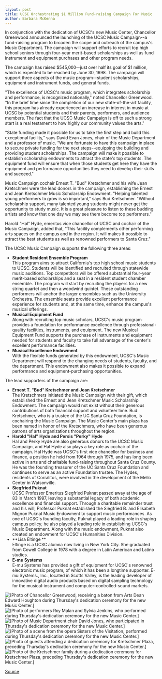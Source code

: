 ```yaml
---
layout: post
title: UCSC Orchestrating $1 Million Fund-raising Campaign For Music
author: Barbara McKenna
---
```


In conjunction with the dedication of UCSC's new Music Center, Chancellor Greenwood announced the launching of the UCSC Music Campaign--a fund-raising program to broaden the scope and outreach of the campus's Music Department. The campaign will support efforts to recruit top high school seniors through four-year merit-based scholarships as well as fund instrument and equipment purchases and other program needs.

The campaign has raised $545,000--just over half its goal of $1 million, which is expected to be reached by June 30, 1998. The campaign will support three aspects of the music program--student scholarships, equipment and instrument funds, and general funds.

"The excellence of UCSC's music program, which integrates scholarship and performance, is recognized nationally," noted Chancellor Greenwood. "In the brief time since the completion of our new state-of-the-art facility, this program has already experienced an increase in interest in music at UCSC by potential students and their parents, performers, and audience members. The fact that the UCSC Music Campaign is off to such a strong start is a real testament to how highly our community values the arts."

"State funding made it possible for us to take the first step and build this exceptional facility," says David Evan Jones, chair of the Music Department and a professor of music. "We are fortunate to have this campaign in place to secure private funding for the next steps--equipping the building and providing student scholarships. The campaign will make it possible to establish scholarship endowments to attract the state's top students. The equipment fund will ensure that when those students get here they have the equipment and performance opportunities they need to develop their skills and succeed."

Music Campaign cochair Ernest T. "Bud" Kretschmer and his wife Jean Kretschmer were the lead donors in the campaign, establishing the Ernest and Jean Kretschmer Music Scholarship Endowment. "Helping talented young performers to grow is so important," says Bud Kretschmer. "Without scholarship support, many talented young students might never get the opportunity to study music. It is a great pleasure to listen to these budding artists and know that one day we may see them become top performers."

Harold "Hal" Hyde, emeritus vice chancellor of UCSC and cochair of the Music Campaign, added that, "This facility complements other performing arts spaces on the campus and in the region. It will makes it possible to attract the best students as well as renowned performers to Santa Cruz."

The UCSC Music Campaign supports the following three areas:
* **Student Resident Ensemble Program**  
This program aims to attract California's top high school music students to UCSC. Students will be identified and recruited through statewide music auditions. Top competitors will be offered substantial four-year merit-based scholarships and a seat in a resident student chamber ensemble. The program will start by recruiting the players for a new string quartet and then a woodwind quintet. These outstanding performers will anchor the larger ensembles such as the University Orchestra. The ensemble seats provide excellent performance experience for students and, at the same time, enhance the campus's musical offerings.
* **Musical Equipment Fund**  
Along with recruiting top music scholars, UCSC's music program provides a foundation for performance excellence through professional-quality facilities, instruments, and equipment. The new Musical Equipment Fund supports the purchase of instruments and equipment needed for students and faculty to take full advantage of the center's excellent performance facilities.
* **Musical Excellence Endowment**  
With the flexible funds generated by this endowment, UCSC's Music Department will respond to the changing needs of students, faculty, and the department. This endowment also makes it possible to expand performance and equipment-purchasing opportunities.

The lead supporters of the campaign are:
* **Ernest T. "Bud" Kretschmer and Jean Kretschmer**  
The Kretschmers initiated the Music Campaign with their gift, which established the Ernest and Jean Kretschmer Music Scholarship Endowment. The campaign would not exist without their generous contributions of both financial support and volunteer time. Bud Kretschmer, who is a trustee of the UC Santa Cruz Foundation, is cochairing the Music Campaign. The Music Center's main plaza has been named in honor of the Kretschmers, who have been generous patrons of arts organizations throughout the region.
* **Harold "Hal" Hyde and Persis "Perky" Hyde**  
Hal and Perky Hyde are also generous donors to the UCSC Music Campaign, and Hal Hyde also plays a key role as cochair of the campaign. Hal Hyde was UCSC's first vice chancellor for business and finance, a position he held from 1964 through 1975, and has long been active in arts and charitable fund-raising throughout Santa Cruz County. He was the founding treasurer of the UC Santa Cruz Foundation and continues to serve as an active Foundation trustee. The Hydes, residents of Corralitos, were involved in the development of the Mello Center in Watsonville.
* **Siegfried Puknat**  
UCSC Professor Emeritus Siegfried Puknat passed away at the age of 83 in March 1997, leaving a  substantial legacy of both academic excellence and financial support. Through a charitable remainder trust and his will, Professor Puknat established the Siegfried B. and Elisabeth Mignon Puknat Music Endowment to support music performances. As one of UCSC's founding faculty, Puknat played a leading role in shaping campus policy; he also played a leading role in establishing UCSC's Music Department. Along with the music endowment, Puknat also created an endowment for UCSC's Humanities Division.
* **Lisa Eltinge **  
Eltinge is a UCSC alumna now living in New York City. She graduated from Cowell College in 1978 with a degree in Latin American and Latino studies.
* **E-mu Systems**  
E-mu Systems has provided a gift of equipment for UCSC's renowned electronic music program, of which it has been a longtime supporter. E-mu Systems., Inc., located in Scotts Valley, is the leading developer of innovative digital audio products based on digital sampling technology for the musical-instrument and computer-controlled-sound markets.

![\[Photo of Chancellor Greenwood, receiving a baton from Arts Dean Edward Houghton during Thursday's dedication ceremony for the new Music Center.\]][1]
![\[Photo of performers Roy Malan and Sylvia Jenkins, who performed during Thursday's dedication ceremony for the new Music Center.\]][2]
![\[Photo of Music Department chair David Jones, who participated in Thursday's dedication ceremony for the new Music Center.\]][3]
![\[Photo of a scene from the opera Sisters of the Visitation, performed during Thursday's dedication ceremony for the new Music Center.\]][4]
![\[Photo of guests attending a dedication ceremony for Kretschmer Plaza, preceding Thursday's dedication ceremony for the new Music Center.\]][5]
![\[Photo of the Kretschmer family during a dedication ceremony for Kretschmer Plaza, preceding Thursday's dedication ceremony for the new Music Center.\]][6]

[1]: http://www1.ucsc.edu/oncampus/art/music.beat.gif
[2]: http://www1.ucsc.edu/oncampus/art/music.duet.gif
[3]: http://www1.ucsc.edu/oncampus/art/music.jones.gif
[4]: http://www1.ucsc.edu/oncampus/art/music.opera.gif
[5]: http://www1.ucsc.edu/oncampus/art/music.plaza.gif
[6]: http://www1.ucsc.edu/oncampus/art/music.kretschmers.gif

[Source](http://www1.ucsc.edu/oncampus/currents/97-05-26/music.fund.htm "Permalink to Music Center fund-raising campaign: 05-26-97")
